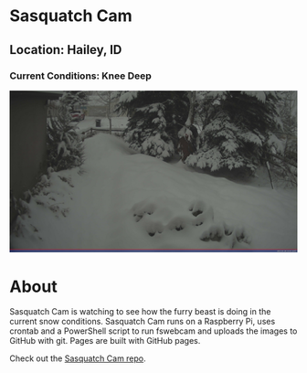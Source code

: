 # Sasquatch Cam
## Location: Hailey, ID
### Current Conditions: Knee Deep

![](/squatch.jpg)

# About

Sasquatch Cam is watching to see how the furry beast is doing in the current snow conditions. Sasquatch Cam runs on a Raspberry Pi, uses crontab and a PowerShell script to run fswebcam and uploads the images to GitHub with git. Pages are built with GitHub pages.

Check out the [Sasquatch Cam repo](https://github.com/adamdriscoll/sasquatchcam). 

